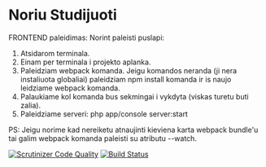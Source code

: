 Noriu Studijuoti
============
FRONTEND paleidimas:
Norint paleisti puslapi:
1. Atsidarom terminala.
2. Einam per terminala i projekto aplanka.
3. Paleidziam webpack komanda. Jeigu komandos neranda (ji nera instaliuota globaliai) paleidziam npm install komanda ir is naujo leidziame webpack komanda.
4. Palaukiame kol komanda bus sekmingai i vykdyta (viskas turetu buti zalia).
5. Paleidziame serveri: php app/console server:start

PS: Jeigu norime kad nereiketu atnaujinti kieviena karta webpack bundle'u tai galim webpack komanda paleisti su atributu --watch.

[![Scrutinizer Code Quality](https://scrutinizer-ci.com/g/nfqakademija/noriustudijuoti/badges/quality-score.png?b=master)](https://scrutinizer-ci.com/g/nfqakademija/noriustudijuoti/?branch=master)
[![Build Status](https://scrutinizer-ci.com/g/nfqakademija/noriustudijuoti/badges/build.png?b=master)](https://scrutinizer-ci.com/g/nfqakademija/noriustudijuoti/build-status/master)
